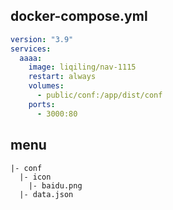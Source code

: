 ## docker-compose.yml

```yml
version: "3.9"
services:
  aaaa:
    image: liqiling/nav-1115
    restart: always
    volumes:
      - public/conf:/app/dist/conf
    ports:
      - 3000:80
```

## menu

```
|- conf
  |- icon
    |- baidu.png
  |- data.json
```
